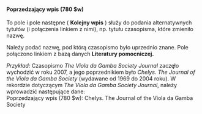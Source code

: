 #### **Poprzedzający wpis (780 $w)**   

To pole i pole następne ( **Kolejny wpis** ) służy do podania alternatywnych tytułów (i połączenia linkiem z nimi), np. tytułu czasopisma, które zmieniło nazwę.&nbsp;

Należy podać nazwę, pod którą czasopismo było uprzednio znane. Pole połączono linkiem z bazą danych **Literatury pomocniczej.**  
  
_Przykład:_ Czasopismo _The Viola da Gamba Society Journal_ zaczęło wychodzić w roku 2007, a jego poprzednikiem było _Chelys. The Journal of the Viola da Gamba Society_ (wydawane od 1969 do 2004 roku). W rekordzie dotyczącym _The Viola da Gamba Society Journal_, należy wprowadzić następujące dane:  
Poprzedzający wpis (780 $w): Chelys. The Journal of the Viola da Gamba Society
